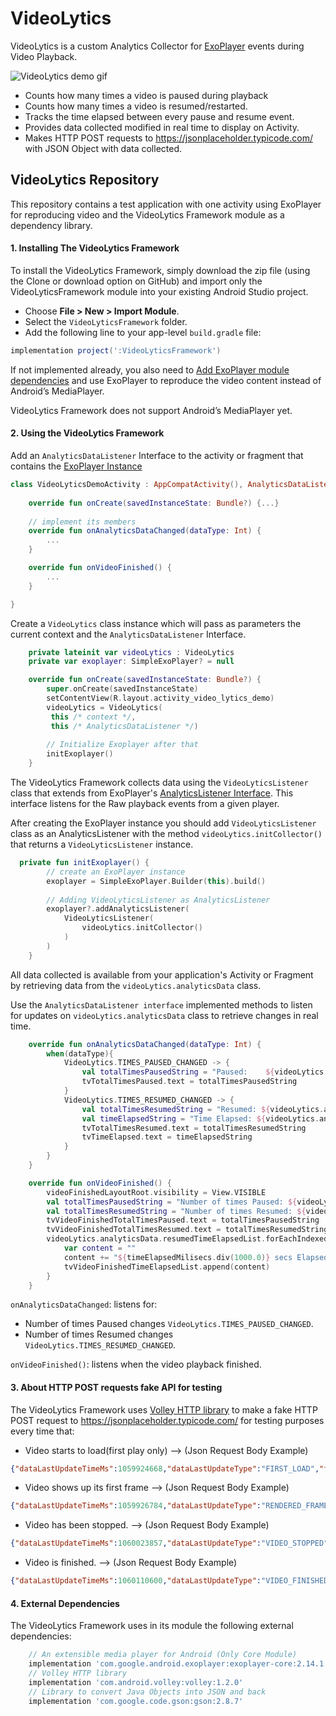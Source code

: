 # VideoLytics

VideoLytics is a custom Analytics Collector for [ExoPlayer][] events during Video Playback.  

![VideoLytics demo gif](https://media1.giphy.com/media/KGzkoSaEzILTx51X2G/giphy.gif?cid=790b7611c878772d04c73330c84b2b2a8c7e70599b1ddc87&rid=giphy.gif&ct=g)

* Counts how many times a video is paused during playback
* Counts how many times a video is resumed/restarted. 
* Tracks the time elapsed between every pause and resume event.
* Provides data collected modified  in real time to display on Activity.
* Makes HTTP POST requests to https://jsonplaceholder.typicode.com/ with JSON Object  with data collected. 


[ExoPlayer]:https://github.com/google/ExoPlayer

## VideoLytics Repository ##

This repository contains a test application with one activity using ExoPlayer for reproducing video and the VideoLytics Framework module as a dependency library.  

#### 1. Installing The VideoLytics Framework ####

To install the VideoLytics Framework, simply download the zip file (using the Clone or download option on GitHub) and import only the VideoLyticsFramework module into your existing Android Studio project.

* Choose **File > New > Import Module**.
* Select the ```VideoLyticsFramework``` folder.
* Add the following line to your app-level ```build.gradle``` file:

```gradle
implementation project(':VideoLyticsFramework')
```

If not implemented already, you also need to [Add ExoPlayer module dependencies][] and use ExoPlayer to reproduce the video content instead of Android’s MediaPlayer.

VideoLytics Framework does not support Android’s MediaPlayer yet.

[Add ExoPlayer module dependencies]:https://github.com/google/ExoPlayer#1-add-exoplayer-module-dependencies

#### 2. Using the VideoLytics Framework ####

Add an ``AnalyticsDataListener`` Interface to the activity or fragment that contains the [ExoPlayer Instance][]

```kotlin
class VideoLyticsDemoActivity : AppCompatActivity(), AnalyticsDataListener {
    
    override fun onCreate(savedInstanceState: Bundle?) {...}
    
    // implement its members
    override fun onAnalyticsDataChanged(dataType: Int) {
        ...
    }

    override fun onVideoFinished() {
        ...
    }

}
```
Create a ``VideoLytics`` class instance which will pass as parameters the current context and the ``AnalyticsDataListener`` Interface.
```kotlin
    private lateinit var videoLytics : VideoLytics
    private var exoplayer: SimpleExoPlayer? = null

    override fun onCreate(savedInstanceState: Bundle?) {
        super.onCreate(savedInstanceState)
        setContentView(R.layout.activity_video_lytics_demo)
        videoLytics = VideoLytics(
         this /* context */, 
         this /* AnalyticsDataListener */)
        
        // Initialize Exoplayer after that 
        initExoplayer()
    }
```
The VideoLytics Framework collects data using the ``VideoLyticsListener`` class that extends from ExoPlayer's [AnalyticsListener Interface][]. This interface listens for the Raw playback events from a given player.

After creating the ExoPlayer instance you should add ``VideoLyticsListener`` class as an AnalyticsListener with the method ``videoLytics.initCollector()`` that returns a ``VideoLyticsListener`` instance.  
```kotlin
  private fun initExoplayer() {
        // create an ExoPlayer instance
        exoplayer = SimpleExoPlayer.Builder(this).build()
        
        // Adding VideoLyticsListener as AnalyticsListener
        exoplayer?.addAnalyticsListener(
            VideoLyticsListener(
                videoLytics.initCollector()
            )
        )
    }
```
All data collected is available from your application's Activity or Fragment by retrieving data from the ``videoLytics.analyticsData`` class. 

Use the ``AnalyticsDataListener interface`` implemented methods to listen for updates on ``videoLytics.analyticsData`` class to retrieve changes in real time.
```Kotlin
    override fun onAnalyticsDataChanged(dataType: Int) {
        when(dataType){
            VideoLytics.TIMES_PAUSED_CHANGED -> {
                val totalTimesPausedString = "Paused:    ${videoLytics.analyticsData.totalTimesPaused} times"
                tvTotalTimesPaused.text = totalTimesPausedString
            }
            VideoLytics.TIMES_RESUMED_CHANGED -> {
                val totalTimesResumedString = "Resumed: ${videoLytics.analyticsData.totalTimesResumed} times"
                val timeElapsedString = "Time Elapsed: ${videoLytics.analyticsData.timeElapsedUntilResumedAgain?.div(1000.0)} secs"
                tvTotalTimesResumed.text = totalTimesResumedString
                tvTimeElapsed.text = timeElapsedString
            }
        }
    }

    override fun onVideoFinished() {
        videoFinishedLayoutRoot.visibility = View.VISIBLE
        val totalTimesPausedString = "Number of times Paused: ${videoLytics.analyticsData.totalTimesPaused} times"
        val totalTimesResumedString = "Number of times Resumed: ${videoLytics.analyticsData.totalTimesResumed} times"
        tvVideoFinishedTotalTimesPaused.text = totalTimesPausedString
        tvVideoFinishedTotalTimesResumed.text = totalTimesResumedString
        videoLytics.analyticsData.resumedTimeElapsedList.forEachIndexed { index, timeElapsedMilisecs ->
            var content = ""
            content += "${timeElapsedMilisecs.div(1000.0)} secs Elapsed Until Resumed Nº ${index+1}\n"
            tvVideoFinishedTimeElapsedList.append(content)
        }
    }
```
``onAnalyticsDataChanged``: listens for: 
* Number of times Paused changes ``VideoLytics.TIMES_PAUSED_CHANGED``. 
* Number of times Resumed changes ``VideoLytics.TIMES_RESUMED_CHANGED``. 

``onVideoFinished()``: listens when the video playback finished. 

[AnalyticsListener Interface]:https://exoplayer.dev/analytics.html#event-collection-with-analyticslistener
[ExoPlayer Instance]:https://exoplayer.dev/hello-world.html#creating-the-player

#### 3. About HTTP POST requests fake API for testing ####

The VideoLytics Framework uses [Volley HTTP library][] to make a fake HTTP POST request to https://jsonplaceholder.typicode.com/ for testing purposes every time that:

* Video starts to load(first play only) --> (Json Request Body Example)
```Json
{"dataLastUpdateTimeMs":1059924668,"dataLastUpdateType":"FIRST_LOAD","firstLoadTimeMs":1059924668,"totalTimesPaused":0,"totalTimesResumed":0,"videoPosition":0,"videoUriPath":"http://yourvideosrc"}
```
* Video shows up its first frame --> (Json Request Body Example) 
```Json
{"dataLastUpdateTimeMs":1059926784,"dataLastUpdateType":"RENDERED_FRAME","firstLoadTimeMs":1059924668,"renderedFrameTimeMs":1059926784,"totalTimesPaused":0,"totalTimesResumed":0,"videoPosition":0,"videoUriPath":"yourvideosrc"}
```
* Video has been stopped. --> (Json Request Body Example)
```Json
{"dataLastUpdateTimeMs":1060023857,"dataLastUpdateType":"VIDEO_STOPPED","firstLoadTimeMs":1059924668,"renderedFrameTimeMs":1059926784,"timeElapsedUntilResumedAgain":870,"totalTimesPaused":4,"totalTimesResumed":3,"videoPosition":91099,"videoUriPath":"yourvideosrc8"}
```
* Video is finished. --> (Json Request Body Example)
```Json
{"dataLastUpdateTimeMs":1060110600,"dataLastUpdateType":"VIDEO_FINISHED","firstLoadTimeMs":1059924668,"renderedFrameTimeMs":1060033828,"timeElapsedUntilResumedAgain":214,"totalTimesPaused":9,"totalTimesResumed":9,"videoFinishedTimeMs":1060110600,"videoPosition":5365002,"videoUriPath":"yourvideosrc"}
```

[Volley HTTP library]:https://developer.android.com/training/volley

#### 4. External Dependencies ####

The VideoLytics Framework uses in its module the following external dependencies:
```gradle
    // An extensible media player for Android (Only Core Module)
    implementation 'com.google.android.exoplayer:exoplayer-core:2.14.1'
    // Volley HTTP library
    implementation 'com.android.volley:volley:1.2.0'
    // Library to convert Java Objects into JSON and back
    implementation 'com.google.code.gson:gson:2.8.7'
```
